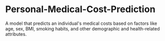 # Personal-Medical-Cost-Prediction
A model that predicts an individual's medical costs based on factors like age, sex, BMI, smoking habits, and other demographic and health-related attributes.
